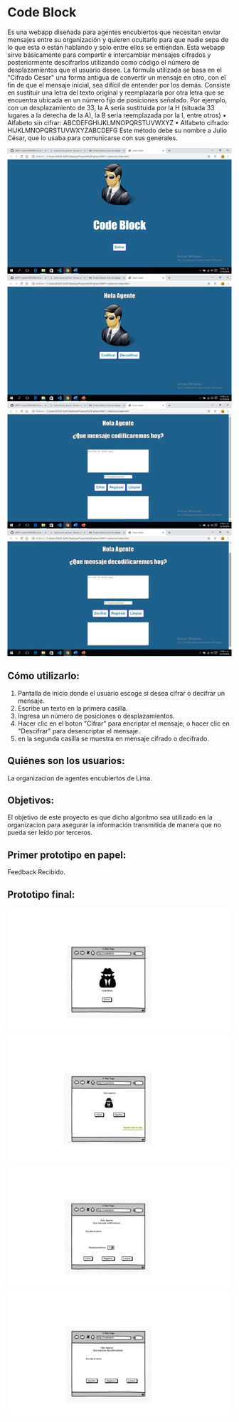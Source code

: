 # Code Block

   Es una webapp diseñada para agentes encubiertos que necesitan enviar mensajes entre su organización y quieren ocultarlo para que nadie sepa de lo que esta o están hablando y solo entre ellos se entiendan. Esta webapp sirve básicamente para compartir e intercambiar mensajes cifrados y posteriormente descifrarlos utilizando como código el número de desplazamientos que el usuario desee. La fórmula utilizada se basa en el "Cifrado Cesar" una forma antigua de convertir un mensaje en otro, con el fin de que el mensaje inicial, sea difícil de entender por los demás. Consiste en sustituir una letra del texto original y reemplazarla por otra letra que se encuentra ubicada en un número fijo de posiciones señalado.
Por ejemplo, con un desplazamiento de 33, la A sería sustituida por la H (situada 33 lugares a la derecha de la A), la B sería reemplazada por la I, entre otros)
•	Alfabeto sin cifrar: ABCDEFGHIJKLMNOPQRSTUVWXYZ
•	Alfabeto cifrado: HIJKLMNOPQRSTUVWXYZABCDEFG
Este método debe su nombre a Julio César, que lo usaba para comunicarse con sus generales.

![Pantalla.1!](/imagenes/Diapositiva1.JPG "Pantalla1")
![Pantalla.2!](/imagenes/Diapositiva2.JPG "Pantalla2")
![Pantalla.3!](/imagenes/Diapositiva3.JPG "Pantalla3")
![Pantalla.3!](/imagenes/Diapositiva4.JPG "Pantalla4")


 ## Cómo utilizarlo:

1.  Pantalla de inicio donde el usuario escoge si desea cifrar o decifrar un mensaje.
2.	Escribe un texto en la primera casilla.
2.	Ingresa un número de posiciones o desplazamientos.
3.	Hacer clic en el boton "Cifrar" para encriptar el mensaje; o hacer clic en "Descifrar" para desencriptar el mensaje.
4.  en la segunda casilla se muestra en mensaje cifrado o decifrado.

## Quiénes son los usuarios:

  La organizacion de agentes encubiertos de Lima.
  
## Objetivos:

   El objetivo de este proyecto es que dicho algoritmo sea utilizado en la organizacion para asegurar la información transmitida de manera que no pueda ser leído por terceros.
  
## Primer prototipo en papel:


Feedback Recibido.
## Prototipo final:

![Prototipo.1!](/imagenes/Prototipo1.JPG "Prototipo1")
![Prototipo.2!](/imagenes/Prototipo2.JPG "Prototipo2")
![Prototipo.3!](/imagenes/Prototipo3.JPG "Prototipo3")
![Prototipo.4!](/imagenes/Prototipo4.JPG "Prototipo4")






